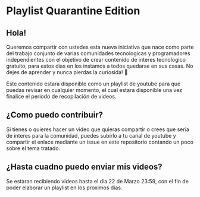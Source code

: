 # Playlist Quarantine Edition

## Hola!

Queremos compartir con ustedes esta nueva iniciativa que nace como parte del trabajo conjunto de varias comunidades tecnologicas y programadores independientes con el objetivo de crear contenido de interes tecnologico gratuito, para estos dias en los instamos a todos quedarse en sus casas. No dejes de aprender y nunca pierdas la curiosida! 💪

Este contenido estara disponible como un playlist de youtube para que puedas revisar en cualquier momento, el cual estara disponible una vez finalice el periodo de recopilación de videos.

## ¿Como puedo contribuir? 

Si tienes o quieres hacer un video que quieras compartir o crees que seria de interes para la comunidad, puedes subirlo a tu canal de youtube y compartir el enlace mediante un issue en este repositorio contando un poco sobre el tema tratado.

## ¿Hasta cuadno puedo enviar mis videos?

Se estaran recibiendo videos hasta el dia 22 de Marzo 23:59, con el fin de poder elaborar un playlist en los proximos dias.


